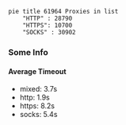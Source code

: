 
```mermaid
pie title 61964 Proxies in list
    "HTTP" : 28790
    "HTTPS": 10700
    "SOCKS" : 30902
```

### Some Info
#### Average Timeout

- mixed: 3.7s
- http: 1.9s
- https: 8.2s
- socks: 5.4s